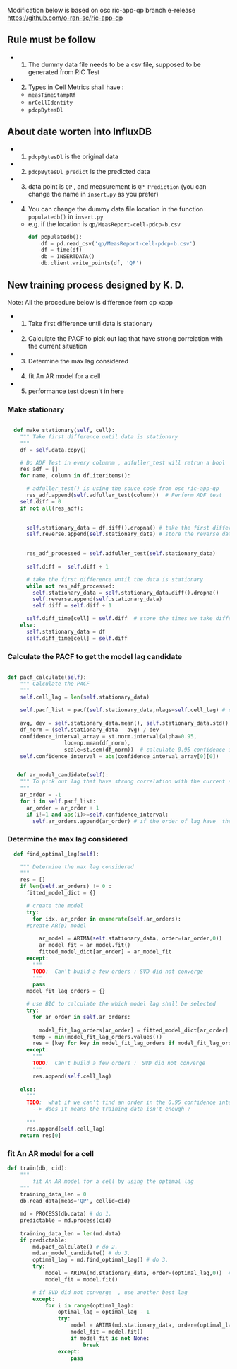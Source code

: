 Modification below is based on osc ric-app-qp branch e-release  https://github.com/o-ran-sc/ric-app-qp

## Rule must be follow
- 1. The dummy data file needs to be a csv file, supposed to be generated from RIC Test
- 2. Types in Cell Metrics shall have :
    - `measTimeStampRf`
    - `nrCellIdentity`
    - `pdcpBytesDl`
## About date worten into InfluxDB

- 1. `pdcpBytesDl` is the original data
- 2. `pdcpBytesDl_predict` is the predicted data
- 3.  data point is `QP` , and measurement is `QP_Prediction` (you can change the name in `insert.py` as you prefer)
- 4.  You can change the dummy data file location in the function `populatedb()` in `insert.py` 
    - e.g. if the location is `qp/MeasReport-cell-pdcp-b.csv`
        ```py
        def populatedb():
            df = pd.read_csv('qp/MeasReport-cell-pdcp-b.csv')
            df = time(df)
            db = INSERTDATA()
            db.client.write_points(df, 'QP')
        ```

## New training process designed by K. D.

Note: All the procedure below is difference from qp xapp
- 1. Take first difference until data is stationary 
- 2. Calculate the PACF to pick out lag that have strong correlation with the current situation
- 3. Determine the max lag considered
- 4. fit An AR model for a cell
- 5. performance test doesn't in here

### Make stationary
```py

  def make_stationary(self, cell):
    """ Take first difference until data is stationary 
    """
    df = self.data.copy()

    # Do ADF Test in every columnm , adfuller_test will retrun a bool
    res_adf = []
    for name, column in df.iteritems():

      # adfuller_test() is using the souce code from osc ric-app-qp
      res_adf.append(self.adfuller_test(column))  # Perform ADF test
    self.diff = 0
    if not all(res_adf):

      
      self.stationary_data = df.diff().dropna() # take the first difference 
      self.reverse.append(self.stationary_data) # store the reverse data, used for transforming to the orignal scale

      
      res_adf_processed = self.adfuller_test(self.stationary_data)
  
      self.diff =  self.diff + 1 

      # take the first difference until the data is stationary
      while not res_adf_processed:
        self.stationary_data = self.stationary_data.diff().dropna()
        self.reverse.append(self.stationary_data)
        self.diff = self.diff + 1

      self.diff_time[cell] = self.diff  # store the times we take difference for a cell
    else:
      self.stationary_data = df
      self.diff_time[cell] = self.diff
 ```


### Calculate the PACF to get the model lag candidate

```py

def pacf_calculate(self):
    """ Calculate the PACF
    """
    self.cell_lag = len(self.stationary_data) 
 
    self.pacf_list = pacf(self.stationary_data,nlags=self.cell_lag) # call pacf() to get every pacf of lag
  
    avg, dev = self.stationary_data.mean(), self.stationary_data.std()
    df_norm = (self.stationary_data - avg) / dev
    confidence_interval_array = st.norm.interval(alpha=0.95,
                  loc=np.mean(df_norm),
                  scale=st.sem(df_norm))  # calculate 0.95 confidence interval to know which lag have the strong correlation with the current situation
    self.confidence_interval = abs(confidence_interval_array[0][0])  
 ```



```py

   def ar_model_candidate(self):
    """ To pick out lag that have strong correlation with the current situation
    """
    ar_order = -1
    for i in self.pacf_list:
      ar_order = ar_order + 1
      if i!=1 and abs(i)>=self.confidence_interval: 
        self.ar_orders.append(ar_order) # if the order of lag have  the strong correlation with the current situation , store it as the model candidate
 ```

###  Determine the max lag considered
```py
  def find_optimal_lag(self):

    """ Determine the max lag considered
    """
    res = []
    if len(self.ar_orders) != 0 : 
      fitted_model_dict = {}

      # create the model 
      try:
        for idx, ar_order in enumerate(self.ar_orders):
      #create AR(p) model
        
          ar_model = ARIMA(self.stationary_data, order=(ar_order,0))
          ar_model_fit = ar_model.fit()
          fitted_model_dict[ar_order] = ar_model_fit
      except:
        """
        TODO:  Can't build a few orders : SVD did not converge  
        """  
        pass        
      model_fit_lag_orders = {}

      # use BIC to calculate the which model lag shall be selected
      try:
        for ar_order in self.ar_orders:
        
          model_fit_lag_orders[ar_order] = fitted_model_dict[ar_order].bic
        temp = min(model_fit_lag_orders.values())
        res = [key for key in model_fit_lag_orders if model_fit_lag_orders[key] == temp]
      except:
        """
        TODO:  Can't build a few orders :　SVD did not converge  
        """  
        res.append(self.cell_lag) 
  
    else:
      """
      TODO:  what if we can't find an order in the 0.95 confidence interval ?
        --> does it means the training data isn't enough ?
      
      """
      res.append(self.cell_lag)
    return res[0]
```

### fit An AR model for a cell

```py
def train(db, cid):
    """
        fit An AR model for a cell by using the optimal lag
    """
    training_data_len = 0
    db.read_data(meas='QP', cellid=cid)

    md = PROCESS(db.data) # do 1.
    predictable = md.process(cid)
    
    training_data_len = len(md.data)
    if predictable:
        md.pacf_calculate() # do 2.
        md.ar_model_candidate() # do 3.
        optimal_lag = md.find_optimal_lag() # do 3.
        try:
            model = ARIMA(md.stationary_data, order=(optimal_lag,0))  # do 4.
            model_fit = model.fit() 

        # if SVD did not converge  , use another best lag 
        except:
            for i in range(optimal_lag):
                optimal_lag = optimal_lag - 1
                try:
                    model = ARIMA(md.stationary_data, order=(optimal_lag,0))  # do 4. 
                    model_fit = model.fit()    
                    if model_fit is not None:
                        break
                except:
                    pass
```